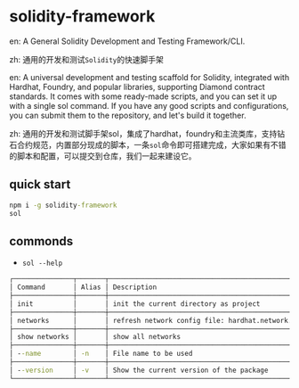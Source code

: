 # solidity-framework

en: A General Solidity Development and Testing Framework/CLI.

zh: 通用的开发和测试`Solidity`的快速脚手架

en: A universal development and testing scaffold for Solidity, integrated with Hardhat, Foundry, and popular libraries, supporting Diamond contract standards. It comes with some ready-made scripts, and you can set it up with a single sol command. If you have any good scripts and configurations, you can submit them to the repository, and let's build it together.

zh: 通用的开发和测试脚手架sol，集成了hardhat，foundry和主流类库，支持钻石合约规范，内置部分现成的脚本，一条`sol`命令即可搭建完成，大家如果有不错的脚本和配置，可以提交到仓库，我们一起来建设它。
## quick start
```cmd
npm i -g solidity-framework
sol
```
## commonds
- `sol --help`
```cmd
┌───────────────┬───────┬───────────────────────────────────────────────────┐
│ Command       │ Alias │ Description                                       │
├───────────────┼───────┼───────────────────────────────────────────────────┤
│ init          │       │ init the current directory as project             │
├───────────────┼───────┼───────────────────────────────────────────────────┤
│ networks      │       │ refresh network config file: hardhat.network.json │
├───────────────┼───────┼───────────────────────────────────────────────────┤
│ show networks │       │ show all networks                                 │
├───────────────┼───────┼───────────────────────────────────────────────────┤
│ --name        │ -n    │ File name to be used                              │
├───────────────┼───────┼───────────────────────────────────────────────────┤
│ --version     │ -v    │ Show the current version of the package           │
└───────────────┴───────┴───────────────────────────────────────────────────┘
```

